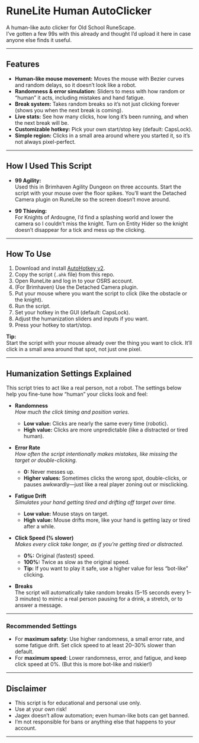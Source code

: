 # RuneLite Human AutoClicker

A human-like auto clicker for Old School RuneScape.  
I’ve gotten a few 99s with this already and thought I’d upload it here in case anyone else finds it useful.

---

## Features

- **Human-like mouse movement:** Moves the mouse with Bezier curves and random delays, so it doesn’t look like a robot.
- **Randomness & error simulation:** Sliders to mess with how random or “human” it acts, including mistakes and hand fatigue.
- **Break system:** Takes random breaks so it’s not just clicking forever (shows you when the next break is coming).
- **Live stats:** See how many clicks, how long it’s been running, and when the next break will be.
- **Customizable hotkey:** Pick your own start/stop key (default: CapsLock).
- **Simple region:** Clicks in a small area around where you started it, so it’s not always pixel-perfect.

---

## How I Used This Script

- **99 Agility:**  
  Used this in Brimhaven Agility Dungeon on three accounts. Start the script with your mouse over the floor spikes. You’ll want the Detached Camera plugin on RuneLite so the screen doesn’t move around.

- **99 Thieving:**  
  For Knights of Ardougne, I’d find a splashing world and lower the camera so I couldn’t miss the knight. Turn on Entity Hider so the knight doesn’t disappear for a tick and mess up the clicking.

---

## How To Use

1. Download and install [AutoHotkey v2](https://www.autohotkey.com/download/).
2. Copy the script (`.ahk` file) from this repo.
3. Open RuneLite and log in to your OSRS account.
4. (For Brimhaven) Use the Detached Camera plugin.
5. Put your mouse where you want the script to click (like the obstacle or the knight).
6. Run the script.
7. Set your hotkey in the GUI (default: CapsLock).
8. Adjust the humanization sliders and inputs if you want.
9. Press your hotkey to start/stop.

**Tip:**  
Start the script with your mouse already over the thing you want to click. It’ll click in a small area around that spot, not just one pixel.

---

## Humanization Settings Explained

This script tries to act like a real person, not a robot. The settings below help you fine-tune how “human” your clicks look and feel:

- **Randomness**  
  *How much the click timing and position varies.*  
  - **Low value:** Clicks are nearly the same every time (robotic).
  - **High value:** Clicks are more unpredictable (like a distracted or tired human).

- **Error Rate**  
  *How often the script intentionally makes mistakes, like missing the target or double-clicking.*  
  - **0:** Never messes up.
  - **Higher values:** Sometimes clicks the wrong spot, double-clicks, or pauses awkwardly—just like a real player zoning out or misclicking.

- **Fatigue Drift**  
  *Simulates your hand getting tired and drifting off target over time.*  
  - **Low value:** Mouse stays on target.
  - **High value:** Mouse drifts more, like your hand is getting lazy or tired after a while.

- **Click Speed (% slower)**  
  *Makes every click take longer, as if you’re getting tired or distracted.*  
  - **0%:** Original (fastest) speed.
  - **100%:** Twice as slow as the original speed.
  - **Tip:** If you want to play it safe, use a higher value for less “bot-like” clicking.

- **Breaks**  
  The script will automatically take random breaks (5–15 seconds every 1–3 minutes) to mimic a real person pausing for a drink, a stretch, or to answer a message.

---

### Recommended Settings

- For **maximum safety**: Use higher randomness, a small error rate, and some fatigue drift. Set click speed to at least 20–30% slower than default.
- For **maximum speed**: Lower randomness, error, and fatigue, and keep click speed at 0%. (But this is more bot-like and riskier!)

---

## Disclaimer

- This script is for educational and personal use only.
- Use at your own risk!
- Jagex doesn’t allow automation; even human-like bots can get banned.
- I’m not responsible for bans or anything else that happens to your account.

---

